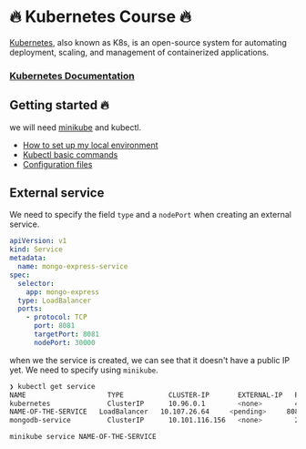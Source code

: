 # 🔥 Kubernetes Course 🔥 
[Kubernetes](https://kubernetes.io/), also known as K8s, is an open-source system for automating deployment, scaling, and management of containerized applications.

### [Kubernetes Documentation](https://kubernetes.io/docs/home/)

## Getting started 🔥
 we will need [minikube](https://minikube.sigs.k8s.io/docs/start/) and  kubectl.

- [How to set up my local environment](https://www.youtube.com/watch?v=X48VuDVv0do&t=2087s&ab_channel=TechWorldwithNana)
- [Kubectl basic commands](https://www.youtube.com/watch?v=X48VuDVv0do&t=2692s&ab_channel=TechWorldwithNana)
- [Configuration files](https://www.youtube.com/watch?v=X48VuDVv0do&t=3723s&ab_channel=TechWorldwithNana)

## External service

We need to specify the field `type` and a `nodePort` when creating an external service.
```yaml
apiVersion: v1
kind: Service
metadata:
  name: mongo-express-service
spec:
  selector:
    app: mongo-express
  type: LoadBalancer  
  ports:
    - protocol: TCP
      port: 8081
      targetPort: 8081
      nodePort: 30000
```
when we the service is created, we can see that it doesn't have a public IP yet. We need to specify using `minikube`.
```bash
❯ kubectl get service
NAME                    TYPE           CLUSTER-IP       EXTERNAL-IP   PORT(S)          AGE
kubernetes              ClusterIP      10.96.0.1        <none>        443/TCP          25h
NAME-OF-THE-SERVICE   LoadBalancer   10.107.26.64     <pending>     8081:30000/TCP   3m7s
mongodb-service         ClusterIP      10.101.116.156   <none>        27017/TCP        18h
```
```bash
minikube service NAME-OF-THE-SERVICE
```